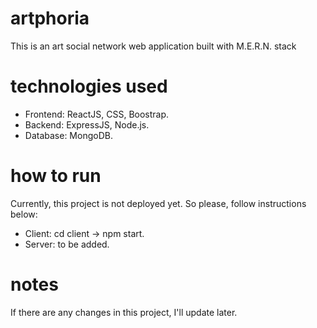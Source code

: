# artphoria
This is an art social network web application built with M.E.R.N. stack

# technologies used
+ Frontend: ReactJS, CSS, Boostrap.
+ Backend: ExpressJS, Node.js.
+ Database: MongoDB.

# how to run
Currently, this project is not deployed yet. So please, follow instructions below:
+ Client: cd client -> npm start.
+ Server: to be added.

# notes
If there are any changes in this project, I'll update later.